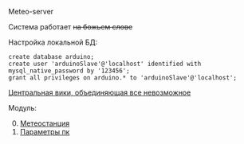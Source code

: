 Meteo-server

Система работает ~~на божьем слове~~ 

Настройка локальной БД:

    create database arduino; 
    create user 'arduinoSlave'@'localhost' identified with mysql_native_password by '123456';
    grant all privileges on arduino.* to 'arduinoSlave'@'localhost';

[Центральная вики, объединяющая все невозможное](https://github.com/Sapfir0/Meteo-Server/wiki)


Модуль:

0. [Метеостанция](https://github.com/Sapfir0/meteostation "Не юзай это, ты че")
0. [Параметры пк](https://github.com/Sapfir0/scriptForOurLife/tree/master/scanComputerParamsLinux "Не юзай это, ты че")



